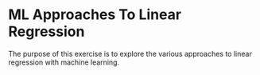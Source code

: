 # ML Approaches To Linear Regression
The purpose of this exercise is to explore the various approaches to linear regression with machine learning.
